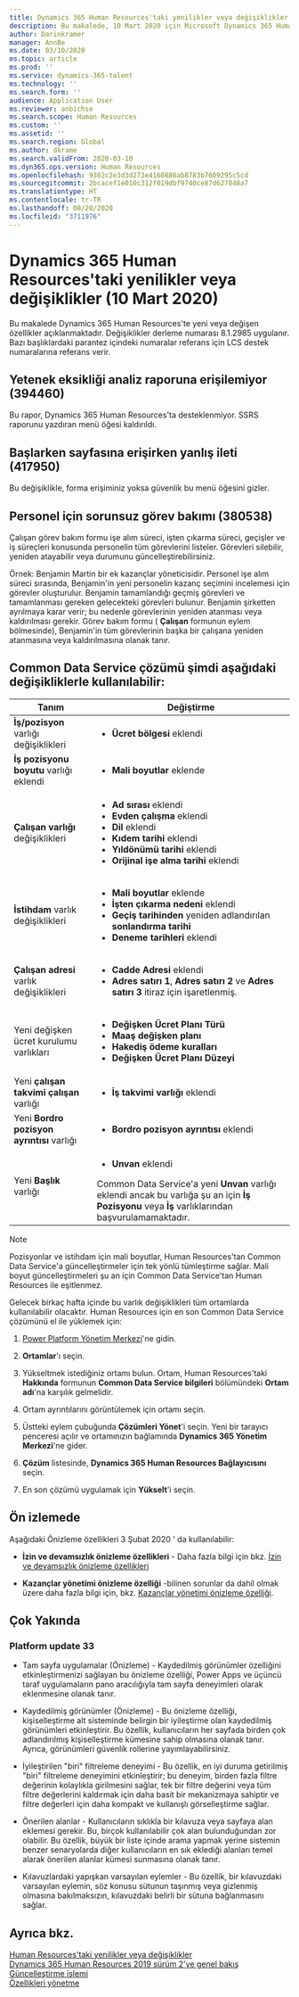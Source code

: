 ```yaml
---
title: Dynamics 365 Human Resources'taki yenilikler veya değişiklikler (10 Mart 2020)
description: Bu makalede, 10 Mart 2020 için Microsoft Dynamics 365 Human Resources'taki yeni veya değişen özellikler açıklanmaktadır.
author: Darinkramer
manager: AnnBe
ms.date: 03/10/2020
ms.topic: article
ms.prod: ''
ms.service: dynamics-365-talent
ms.technology: ''
ms.search.form: ''
audience: Application User
ms.reviewer: anbichse
ms.search.scope: Human Resources
ms.custom: ''
ms.assetid: ''
ms.search.region: Global
ms.author: dkrame
ms.search.validFrom: 2020-03-10
ms.dyn365.ops.version: Human Resources
ms.openlocfilehash: 9302c2e3d3d273e4160886ab8783b7609295c5cd
ms.sourcegitcommit: 2bcacef1e010c312f019dbf9740ce87d627848a7
ms.translationtype: HT
ms.contentlocale: tr-TR
ms.lasthandoff: 08/20/2020
ms.locfileid: "3711976"
---
```

# <a name="whats-new-or-changed-in-dynamics-365-human-resources-march-10-2020"></a>Dynamics 365 Human Resources'taki yenilikler veya değişiklikler (10 Mart 2020)

Bu makalede Dynamics 365 Human Resources'te yeni veya değişen özellikler açıklanmaktadır. Değişiklikler derleme numarası 8.1.2985 uygulanır. Bazı başlıklardaki parantez içindeki numaralar referans için LCS destek numaralarına referans verir.

## <a name="cant-access-skill-gap-analysis-report-394460"></a>Yetenek eksikliği analiz raporuna erişilemiyor (394460)

Bu rapor, Dynamics 365 Human Resources'ta desteklenmiyor. SSRS raporunu yazdıran menü öğesi kaldırıldı.

## <a name="incorrect-message-accessing-the-getting-started-page-417950"></a>Başlarken sayfasına erişirken yanlış ileti (417950)

Bu değişiklikle, forma erişiminiz yoksa güvenlik bu menü öğesini gizler.

## <a name="streamlined-task-maintenance-for-employees-380538"></a>Personel için sorunsuz görev bakımı (380538)

Çalışan görev bakım formu işe alım süreci, işten çıkarma süreci, geçişler ve iş süreçleri konusunda personelin tüm görevlerini listeler. Görevleri silebilir, yeniden atayabilir veya durumunu güncelleştirebilirsiniz.

Örnek: Benjamin Martin bir ek kazançlar yöneticisidir. Personel işe alım süreci sırasında, Benjamin'in yeni personelin kazanç seçimini incelemesi için görevler oluşturulur. Benjamin tamamlandığı geçmiş görevleri ve tamamlanması gereken gelecekteki görevleri bulunur. Benjamin şirketten ayrılmaya karar verir; bu nedenle görevlerinin yeniden atanması veya kaldırılması gerekir. Görev bakım formu ( **Çalışan** formunun eylem bölmesinde), Benjamin'in tüm görevlerinin başka bir çalışana yeniden atanmasına veya kaldırılmasına olanak tanır.  

## <a name="common-data-service-solution-is-now-available-with-the-following-changes"></a>Common Data Service çözümü şimdi aşağıdaki değişikliklerle kullanılabilir:

| Tanım | Değiştirme |
| --- | --- |
| **İş/pozisyon** varlığı değişiklikleri | <ul><li>**Ücret bölgesi** eklendi</li>|
| **İş pozisyonu boyutu** varlığı eklendi | <ul><li>**Mali boyutlar** eklende</li>
| **Çalışan varlığı** değişiklikleri | <ul><li>**Ad sırası** eklendi</li><li>**Evden çalışma** eklendi</li><li>**Dil** eklendi</li><li>**Kıdem tarihi** eklendi</li><li>**Yıldönümü tarihi** eklendi</li><li>**Orijinal işe alma tarihi** eklendi</li></ul> |
| **İstihdam** varlık değişiklikleri | <ul><li>**Mali boyutlar** eklende</li><li>**İşten çıkarma nedeni** eklendi</li><li>**Geçiş tarihinden** yeniden adlandırılan **sonlandırma tarihi**</li><li>**Deneme tarihleri** eklendi</li></ul> |
| **Çalışan adresi** varlık değişiklikleri | <ul><li>**Cadde Adresi** eklendi</li><li>**Adres satırı 1**, **Adres satırı 2** ve **Adres satırı 3** itiraz için işaretlenmiş.</li></ul> |
| Yeni değişken ücret kurulumu varlıkları | <ul><li>**Değişken Ücret Planı Türü**</li><li>**Maaş değişken planı**</li><li>**Hakediş ödeme kuralları**</li><li>**Değişken Ücret Planı Düzeyi**</li></ul> |
| Yeni **çalışan takvimi çalışan** varlığı | <ul><li>**İş takvimi varlığı** eklendi</li></ul> |
| Yeni **Bordro pozisyon ayrıntısı** varlığı | <ul><li>**Bordro pozisyon ayrıntısı** eklendi</li></ul> |
| Yeni **Başlık** varlığı | <ul><li>**Unvan** eklendi</li></ul> Common Data Service'a yeni **Unvan** varlığı eklendi ancak bu varlığa şu an için  **İş Pozisyonu** veya **İş** varlıklarından başvurulamamaktadır. |

> [!NOTE]
> Pozisyonlar ve istihdam için mali boyutlar, Human Resources'tan Common Data Service'a güncelleştirmeler için tek yönlü tümleştirme sağlar. Mali boyut güncelleştirmeleri şu an için Common Data Service'tan Human Resources ile eşitlenmez.

Gelecek birkaç hafta içinde bu varlık değişiklikleri tüm ortamlarda kullanılabilir olacaktır. Human Resources için en son Common Data Service çözümünü el ile yüklemek için:

1.  [Power Platform Yönetim Merkezi](https://admin.powerplatform.microsoft.com)'ne gidin.

2.  **Ortamlar**'ı seçin.

3.  Yükseltmek istediğiniz ortamı bulun. Ortam, Human Resources'taki **Hakkında** formunun **Common Data Service bilgileri** bölümündeki **Ortam adı**'na karşılık gelmelidir.

4.  Ortam ayrıntılarını görüntülemek için ortamı seçin.

5.  Üstteki eylem çubuğunda **Çözümleri Yönet**'i seçin. Yeni bir tarayıcı penceresi açılır ve ortamınızın bağlamında **Dynamics 365 Yönetim Merkezi**'ne gider.

6.  **Çözüm** listesinde, **Dynamics 365 Human Resources Bağlayıcısını** seçin.

7.  En son çözümü uygulamak için **Yükselt**'i seçin.

## <a name="in-preview"></a>Ön izlemede

Aşağıdaki Önizleme özellikleri 3 Şubat 2020 ' da kullanılabilir:

- **İzin ve devamsızlık önizleme özellikleri** - Daha fazla bilgi için bkz. [İzin ve devamsızlık önizleme özellikleri](hr-leave-and-absence-overview.md?leave-and-absence-preview-features)

- **Kazançlar yönetimi önizleme özelliği** -bilinen sorunlar da dahil olmak üzere daha fazla bilgi için, bkz. [Kazançlar yönetimi önizleme özelliği](hr-benefits-management-overview.md).

## <a name="coming-soon"></a>Çok Yakında

### <a name="platform-update-33"></a>Platform update 33

- Tam sayfa uygulamalar (Önizleme) - Kaydedilmiş görünümler özelliğini etkinleştirmenizi sağlayan bu önizleme özelliği, Power Apps ve üçüncü taraf uygulamaların pano aracılığıyla tam sayfa deneyimleri olarak eklenmesine olanak tanır.

- Kaydedilmiş görünümler (Önizleme) - Bu önizleme özelliği, kişiselleştirme alt sisteminde belirgin bir iyileştirme olan kaydedilmiş görünümleri etkinleştirir. Bu özellik, kullanıcıların her sayfada birden çok adlandırılmış kişiselleştirme kümesine sahip olmasına olanak tanır. Ayrıca, görünümleri güvenlik rollerine yayımlayabilirsiniz.

- İyileştirilen "biri" filtreleme deneyimi - Bu özellik, en iyi duruma getirilmiş "biri" filtreleme deneyimini etkinleştirir; bu deneyim, birden fazla filtre değerinin kolaylıkla girilmesini sağlar, tek bir filtre değerini veya tüm filtre değerlerini kaldırmak için daha basit bir mekanizmaya sahiptir ve filtre değerleri için daha kompakt ve kullanışlı görselleştirme sağlar.

- Önerilen alanlar - Kullanıcıların sıklıkla bir kılavuza veya sayfaya alan eklemesi gerekir. Bu, birçok kullanılabilir çok alan bulunduğundan zor olabilir. Bu özellik, büyük bir liste içinde arama yapmak yerine sistemin benzer senaryolarda diğer kullanıcıların en sık eklediği alanları temel alarak önerilen alanlar kümesi sunmasına olanak tanır.

- Kılavuzlardaki yapışkan varsayılan eylemler - Bu özellik, bir kılavuzdaki varsayılan eylemin, söz konusu sütunun taşınmış veya gizlenmiş olmasına bakılmaksızın, kılavuzdaki belirli bir sütuna bağlanmasını sağlar.

## <a name="see-also"></a>Ayrıca bkz.

[Human Resources'taki yenilikler veya değişiklikler](hr-admin-whats-new.md)</br>
[Dynamics 365 Human Resources 2019 sürüm 2'ye genel bakış](https://docs.microsoft.com/dynamics365-release-plan/2019wave2/dynamics365-human-resources/)</br>
[Güncelleştirme işlemi](hr-admin-setup-update-process.md)</br>
[Özellikleri yönetme](hr-admin-manage-features.md)